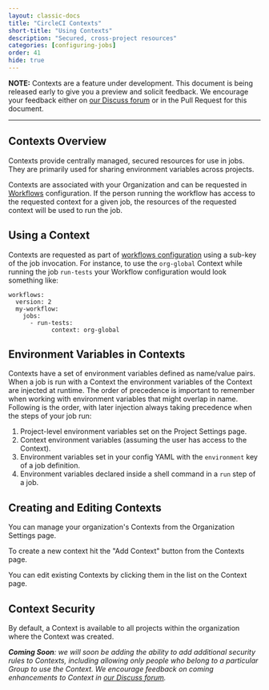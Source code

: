 ```yaml
---
layout: classic-docs
title: "CircleCI Contexts"
short-title: "Using Contexts"
description: "Secured, cross-project resources"
categories: [configuring-jobs]
order: 41
hide: true
---
```



**NOTE:** Contexts are a feature under development. This document is being released early to give you a preview and solicit feedback. We encourage your feedback either on [our Discuss forum](https://discuss.circleci.com/t/contexts-feedback/13908) or in the Pull Request for this document.

<hr>

## Contexts Overview
Contexts provide centrally managed, secured resources for use in jobs. They are primarily used for sharing environment variables across projects.

Contexts are associated with your Organization and can be requested in [Workflows](../workflows/) configuration. If the person running the workflow has access to the requested context for a given job, the resources of the requested context will be used to run the job.

## Using a Context
Contexts are requested as part of [workflows configuration](../workflows/) using a sub-key of the job invocation. For instance, to use the `org-global` Context while running the job `run-tests` your Workflow configuration would look something like:

```
workflows:
  version: 2
  my-workflow:
    jobs:
      - run-tests:
            context: org-global
```

## Environment Variables in Contexts
Contexts have a set of environment variables defined as name/value pairs. When a job is run with a Context the environment variables of the Context are injected at runtime. The order of precedence is important to remember when working with environment variables that might overlap in name. Following is the order, with later injection always taking precedence when the steps of your job run:
1. Project-level environment variables set on the Project Settings page.
2. Context environment variables (assuming the user has access to the Context).
3. Environment variables set in your config YAML with the `environment` key of a job definition.
4. Environment variables declared inside a shell command in a `run` step of a job.

## Creating and Editing Contexts
You can manage your organization's Contexts from the Organization Settings page. 

To create a new context hit the "Add Context" button from the Contexts page.

You can edit existing Contexts by clicking them in the list on the Context page.

## Context Security
By default, a Context is available to all projects within the organization where the Context was created. 

_**Coming Soon**: we will soon be adding the ability to add additional security rules to Contexts, including allowing only people who belong to a particular Group to use the Context. We encourage feedback on coming enhancements to Context in [our Discuss forum](https://discuss.circleci.com/t/contexts-feedback/13908)._
